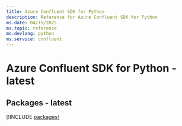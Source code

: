 ```yaml
---
title: Azure Confluent SDK for Python
description: Reference for Azure Confluent SDK for Python
ms.date: 04/15/2025
ms.topic: reference
ms.devlang: python
ms.service: confluent
---
```

# Azure Confluent SDK for Python - latest
## Packages - latest
[!INCLUDE [packages](confluent-index.md)]